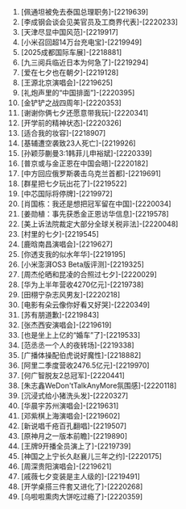 
1. [佩通坦被免去泰国总理职务]-[2219639]
1. [李成钢会谈会见美官员及工商界代表]-[2220233]
1. [天津尽显中国风范]-[2219917]
1. [小米召回超14万台充电宝]-[2219949]
1. [2025成都国际车展]-[2218881]
1. [九三阅兵临近日本为何急了]-[2219294]
1. [爱在七夕也在朝夕]-[2219128]
1. [王源北京演唱会]-[2219625]
1. [礼炮声里的“中国排面”]-[2220395]
1. [金铲铲之战四周年]-[2220353]
1. [谢谢你俩七夕还愿意带我玩]-[2220341]
1. [开学前的精神状态]-[2220326]
1. [适合我的妆容]-[2218907]
1. [基辅遭空袭致23人死亡]-[2219926]
1. [孙颖莎蒯曼3:1韩菲儿申裕斌]-[2220339]
1. [普京或与金正恩在中国会晤]-[2220182]
1. [中方回应俄罗斯袭击乌克兰首都]-[2219691]
1. [群星把七夕玩出花了]-[2219522]
1. [中芯国际将停牌]-[2219972]
1. [肖国栋：我还是想把冠军留在中国]-[2220034]
1. [姜勋植：事先获悉金正恩访华信息]-[2219578]
1. [美上诉法院裁定大部分全球关税非法]-[2220048]
1. [村里的七夕]-[2219545]
1. [鹿晗南昌演唱会]-[2219627]
1. [你透支我的似水年华]-[2219195]
1. [小米澎湃OS3 Beta版评测]-[2219325]
1. [周杰伦晒和昆凌的合照过七夕]-[2220029]
1. [华为上半年营收4270亿元]-[2219738]
1. [田栩宁杂志风男友]-[2220218]
1. [电影有朵云像你好看又好哭]-[2220349]
1. [苏有朋道歉]-[2219843]
1. [张杰西安演唱会]-[2219619]
1. [也是坐上上亿的“婚车”了]-[2219533]
1. [范丞丞一个人的夜转场]-[2219338]
1. [广播体操配伯虎说好魔性]-[2218882]
1. [阿里二季度营收2476.5亿元]-[2219970]
1. [何广智脱友2总冠军]-[2220441]
1. [朱志鑫WeDon'tTalkAnyMore氛围感]-[2220118]
1. [沉浸式给小猪洗头发]-[2220327]
1. [华晨宇苏州演唱会]-[2219631]
1. [邓紫棋上海演唱会]-[2219602]
1. [新说唱千疮百孔翻唱]-[2219507]
1. [原神月之一版本前瞻]-[2219890]
1. [王牌9开播全员演上了]-[2219739]
1. [神国之上宁长久赵襄儿三年之约]-[2220175]
1. [周深贵阳演唱会]-[2219621]
1. [戚薇七夕变装是主人级的]-[2219491]
1. [开学桌搭三件套又进化了]-[2220268]
1. [乌啦啦熏肉大饼吃过瘾了]-[2220359]